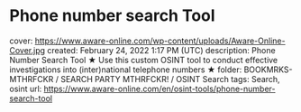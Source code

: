 # Phone number search Tool

cover: https://www.aware-online.com/wp-content/uploads/Aware-Online-Cover.jpg
created: February 24, 2022 1:17 PM (UTC)
description: Phone Number Search Tool ★ Use this custom OSINT tool to conduct effective investigations into (inter)national telephone numbers ★
folder: BOOKMRKS-MTHRFCKR / SEARCH PARTY MTHRFCKR! / OSINT Search
tags: Search, osint
url: https://www.aware-online.com/en/osint-tools/phone-number-search-tool
